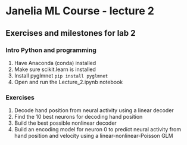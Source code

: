 # Janelia ML Course - lecture 2

## Exercises and milestones for lab 2

### Intro Python and programming
1. Have Anaconda (conda) installed
2. Make sure scikit.learn is installed
3. Install pyglmnet
	`pip install pyglmnet`
4. Open and run the Lecture_2.ipynb notebook

### Exercises
1. Decode hand position from neural activity using a linear decoder
2. Find the 10 best neurons for decoding hand position
3. Build the best possible nonlinear decoder
4. Build an encoding model for neuron 0 to predict neural activity from hand position and velocity using a linear-nonlinear-Poisson GLM
